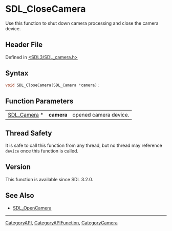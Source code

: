 # SDL_CloseCamera

Use this function to shut down camera processing and close the camera device.

## Header File

Defined in [<SDL3/SDL_camera.h>](https://github.com/libsdl-org/SDL/blob/main/include/SDL3/SDL_camera.h)

## Syntax

```c
void SDL_CloseCamera(SDL_Camera *camera);
```

## Function Parameters

|                            |            |                       |
| -------------------------- | ---------- | --------------------- |
| [SDL_Camera](SDL_Camera) * | **camera** | opened camera device. |

## Thread Safety

It is safe to call this function from any thread, but no thread may
reference `device` once this function is called.

## Version

This function is available since SDL 3.2.0.

## See Also

- [SDL_OpenCamera](SDL_OpenCamera)






----
[CategoryAPI](CategoryAPI), [CategoryAPIFunction](CategoryAPIFunction), [CategoryCamera](CategoryCamera)

